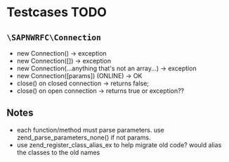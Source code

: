 # Testcases TODO

## `\SAPNWRFC\Connection`

* new Connection() -> exception
* new Connection([]) -> exception
* new Connection(...anything that's not an array...) -> exception
* new Connection([params]) (ONLINE) -> OK
* close() on closed connection -> returns false;
* close() on open connection -> returns true or exception??


## Notes

* each function/method must parse parameters. use zend_parse_parameters_none() if not params.
* use zend_register_class_alias_ex to help migrate old code? would alias the classes to the old names
